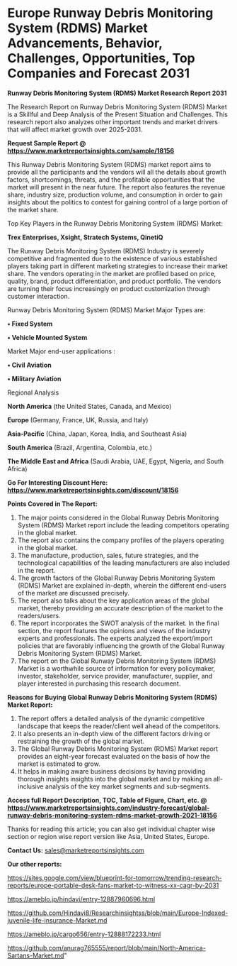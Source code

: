# Europe Runway Debris Monitoring System (RDMS) Market Advancements, Behavior, Challenges, Opportunities, Top Companies and Forecast 2031

<strong>Runway Debris Monitoring System (RDMS) Market Research Report 2031</strong>

The Research Report on Runway Debris Monitoring System (RDMS) Market is a Skillful and Deep Analysis of the Present Situation and Challenges. This research report also analyzes other important trends and market drivers that will affect market growth over 2025-2031.

<strong>Request Sample Report @ <a href=https://www.marketreportsinsights.com/sample/18156>https://www.marketreportsinsights.com/sample/18156</a></strong>

This Runway Debris Monitoring System (RDMS) market report aims to provide all the participants and the vendors will all the details about growth factors, shortcomings, threats, and the profitable opportunities that the market will present in the near future. The report also features the revenue share, industry size, production volume, and consumption in order to gain insights about the politics to contest for gaining control of a large portion of the market share.

Top Key Players in the Runway Debris Monitoring System (RDMS) Market:

<strong>Trex Enterprises, Xsight, Stratech Systems, QinetiQ</strong>

The Runway Debris Monitoring System (RDMS) Industry is severely competitive and fragmented due to the existence of various established players taking part in different marketing strategies to increase their market share. The vendors operating in the market are profiled based on price, quality, brand, product differentiation, and product portfolio. The vendors are turning their focus increasingly on product customization through customer interaction.

Runway Debris Monitoring System (RDMS) Market Major Types are:

<strong>• Fixed System

• Vehicle Mounted System</strong>

Market Major end-user applications :

<strong>• Civil Aviation

• Military Aviation</strong>

Regional Analysis

</u><strong><b>North America</b></strong> (the United States, Canada, and Mexico)

<strong><b>Europe </b></strong>(Germany, France, UK, Russia, and Italy)

<strong><b>Asia-Pacific</b></strong> (China, Japan, Korea, India, and Southeast Asia)

<strong><b>South America</b></strong> (Brazil, Argentina, Colombia, etc.)

<strong><b>The Middle East and Africa</b></strong> (Saudi Arabia, UAE, Egypt, Nigeria, and South Africa)

<strong>Go For Interesting Discount Here: <a href=https://www.marketreportsinsights.com/discount/18156>https://www.marketreportsinsights.com/discount/18156</a></strong>

<strong>Points Covered in The Report:</strong>
<ol>
  <li>The major points considered in the Global Runway Debris Monitoring System (RDMS) Market report include the leading competitors operating in the global market.</li>
  <li>The report also contains the company profiles of the players operating in the global market.</li>
  <li>The manufacture, production, sales, future strategies, and the technological capabilities of the leading manufacturers are also included in the report.</li>
  <li>The growth factors of the Global Runway Debris Monitoring System (RDMS) Market are explained in-depth, wherein the different end-users of the market are discussed precisely.</li>
  <li>The report also talks about the key application areas of the global market, thereby providing an accurate description of the market to the readers/users.</li>
  <li>The report incorporates the SWOT analysis of the market. In the final section, the report features the opinions and views of the industry experts and professionals. The experts analyzed the export/import policies that are favorably influencing the growth of the Global Runway Debris Monitoring System (RDMS) Market.</li>
  <li>The report on the Global Runway Debris Monitoring System (RDMS) Market is a worthwhile source of information for every policymaker, investor, stakeholder, service provider, manufacturer, supplier, and player interested in purchasing this research document.</li>
</ol>
<strong>Reasons for Buying Global Runway Debris Monitoring System (RDMS) Market Report:</strong>

<ol>
  <li>The report offers a detailed analysis of the dynamic competitive landscape that keeps the reader/client well ahead of the competitors.</li>
  <li>It also presents an in-depth view of the different factors driving or restraining the growth of the global market.</li>
  <li>The Global Runway Debris Monitoring System (RDMS) Market report provides an eight-year forecast evaluated on the basis of how the market is estimated to grow.</li>
  <li>It helps in making aware business decisions by having providing thorough insights insights into the global market and by making an all-inclusive analysis of the key market segments and sub-segments.</li>
</ol>
<strong>Access full Report Description, TOC, Table of Figure, Chart, etc. @ <a href=https://www.marketreportsinsights.com/industry-forecast/global-runway-debris-monitoring-system-rdms-market-growth-2021-18156>https://www.marketreportsinsights.com/industry-forecast/global-runway-debris-monitoring-system-rdms-market-growth-2021-18156</a></strong>


Thanks for reading this article; you can also get individual chapter wise section or region wise report version like Asia, United States, Europe.

<strong>Contact Us:</strong>
sales@marketreportsinsights.com

<strong>Our other reports:</strong>

<a href=https://sites.google.com/view/blueprint-for-tomorrow/trending-research-reports/europe-portable-desk-fans-market-to-witness-xx-cagr-by-2031>https://sites.google.com/view/blueprint-for-tomorrow/trending-research-reports/europe-portable-desk-fans-market-to-witness-xx-cagr-by-2031</a>

<a href=https://ameblo.jp/hindavi/entry-12887960696.html>https://ameblo.jp/hindavi/entry-12887960696.html</a>

<a href=https://github.com/Hindavi8/Researchinsightss/blob/main/Europe-Indexed-juvenile-life-insurance-Market.md>https://github.com/Hindavi8/Researchinsightss/blob/main/Europe-Indexed-juvenile-life-insurance-Market.md</a>

<a href=https://ameblo.jp/cargo656/entry-12888172233.html>https://ameblo.jp/cargo656/entry-12888172233.html</a>

<a href=https://github.com/anurag765555/report/blob/main/North-America-Sartans-Market.md>https://github.com/anurag765555/report/blob/main/North-America-Sartans-Market.md</a>"
